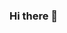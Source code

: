 ### Hi there 👋

<!--
**AndressaR27/AndressaR27** is a ✨ _special_ ✨ repository because its `README.md` (this file) appears on your GitHub profile.

Here are some ideas to get you started:

- 🔭 I’m currently working on Institute Federal of São Paulo. 
- 🌱 I’m currently learning HTML5 / CSS3 / JavaScript / React
